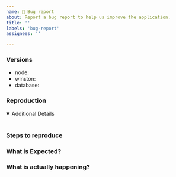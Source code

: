 ```yaml
---
name: 🚨 Bug report
about: Report a bug report to help us improve the application.
title: ''
labels: 'bug-report'
assignees: ''

---
```


<!-- 💚 Thanks for your time to make the project better with your feedbacks 💚

**IMPORTANT** Before reporting a bug:

- Please make sure that you have read through the documentation.
- If issue is related to a module please create the issue in corresponding repository
- Ensure using latest version of master package. See 

👍 A properly detailed bug report can save a LOT of time and help fixing issues as soon as possible.
-->

### Versions

- node: <!-- ex: v12.14.0 -->
- winston: <!-- ex: v3.1.2 -->
- database: <!-- ex: mysql v8.0.0 -->

### Reproduction

<!--
Link to a minimal test case based on one of:
- Codesandbox: https://codesandbox.io/
- A GitHub repository that can reproduce the bug
Without a reproduction, it is so hard to address problem :(
-->

<details open>
<summary>Additional Details</summary>
<br>
<!-- Attaching configuration, dependencies, logs or code snippets would help to find the issue -->
</details>

### Steps to reproduce


### What is Expected?


### What is actually happening?
